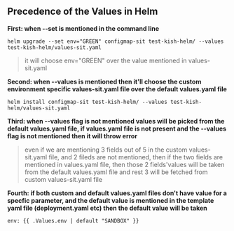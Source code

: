 ## Precedence of the Values in Helm

**First: when --set is mentioned in the command line**
```
helm upgrade --set env="GREEN" configmap-sit test-kish-helm/ --values test-kish-helm/values-sit.yaml
```
> it will choose env="GREEN" over the value mentioned in values-sit.yaml

**Second: when --values is mentioned then it'll choose the custom environment specific values-sit.yaml file over the default values.yaml file**

```
helm install configmap-sit test-kish-helm/ --values test-kish-helm/values-sit.yaml
```

**Third: when --values flag is not mentioned values will be picked from the default values.yaml file, if values.yaml file is not present and the --values flag is not mentioned then it will throw error**

> even if we are mentioning 3 fields out of 5 in the custom values-sit.yaml file, and 2 fileds are not mentioned, then if the two fields are mentioned in values.yaml file, then those 2 fields'values will be taken from the default values.yaml file and rest 3 will be fetched from custom values-sit.yaml file

**Fourth: if both custom and default values.yaml files don't have value for a specfic parameter, and the default value is mentioned in the template yaml file (deployment.yaml etc) then the default value will be taken**
```
env: {{ .Values.env | default "SANDBOX" }}
```